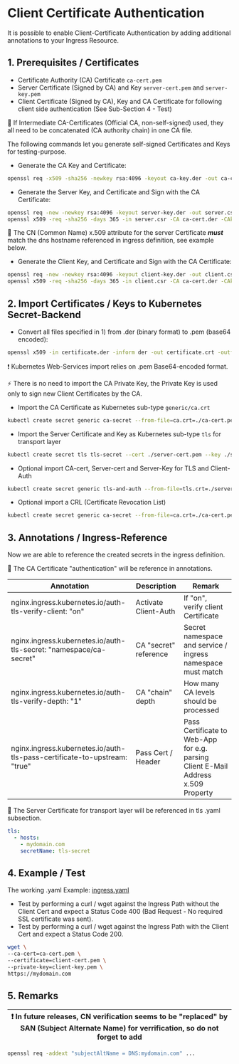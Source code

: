 # Client Certificate Authentication

It is possible to enable Client-Certificate Authentication by adding additional annotations to your Ingress Resource.

## 1. Prerequisites / Certificates

- Certificate Authority (CA) Certificate ```ca-cert.pem```
- Server Certificate (Signed by CA) and Key ```server-cert.pem``` and ```server-key.pem```
- Client Certificate (Signed by CA), Key and CA Certificate for following client side authentication (See Sub-Section 4 - Test)

:memo: If Intermediate CA-Certificates (Official CA, non-self-signed) used, they all need to be concatenated (CA authority chain) in one CA file.

The following commands let you generate self-signed Certificates and Keys for testing-purpose.

- Generate the CA Key and Certificate:

```bash
openssl req -x509 -sha256 -newkey rsa:4096 -keyout ca-key.der -out ca-cert.der -days 356 -nodes -subj '/CN=My Cert Authority'
```

- Generate the Server Key, and Certificate and Sign with the CA Certificate:

```bash
openssl req -new -newkey rsa:4096 -keyout server-key.der -out server.csr -nodes -subj '/CN=mydomain.com'
openssl x509 -req -sha256 -days 365 -in server.csr -CA ca-cert.der -CAkey ca-key.der -set_serial 01 -out server-cert.der
```

:memo: The CN (Common Name) x.509 attribute for the server Certificate ***must*** match the dns hostname referenced in ingress definition, see example below.

- Generate the Client Key, and Certificate and Sign with the CA Certificate:

```bash
openssl req -new -newkey rsa:4096 -keyout client-key.der -out client.csr -nodes -subj '/CN=My Client'
openssl x509 -req -sha256 -days 365 -in client.csr -CA ca-cert.der -CAkey ca-key.der -set_serial 02 -out client-cert.der
```

## 2. Import Certificates / Keys to Kubernetes Secret-Backend

- Convert all files specified in 1) from .der (binary format) to .pem (base64 encoded):

```bash
openssl x509 -in certificate.der -inform der -out certificate.crt -outform pem
```

:exclamation: Kubernetes Web-Services import relies on .pem Base64-encoded format.

:zap: There is no need to import the CA Private Key, the Private Key is used only to sign new Client Certificates by the CA.

- Import the CA Certificate as Kubernetes sub-type ```generic/ca.crt```

```bash
kubectl create secret generic ca-secret --from-file=ca.crt=./ca-cert.pem
```

- Import the Server Certificate and Key as Kubernetes sub-type ```tls``` for transport layer

```bash
kubectl create secret tls tls-secret --cert ./server-cert.pem --key ./server-key.pem
```

- Optional import CA-cert, Server-cert and Server-Key for TLS and Client-Auth

```bash
kubectl create secret generic tls-and-auth --from-file=tls.crt=./server-crt.pem --from-file=tls.key=./server-key.pem --from-file=ca.crt=./ca-cert.pem
```

- Optional import a CRL (Certificate Revocation List)

```bash
kubectl create secret generic ca-secret --from-file=ca.crt=./ca-cert.pem --from-file=ca.crl=./ca-crl.pem
```

## 3. Annotations / Ingress-Reference

Now we are able to reference the created secrets in the ingress definition.

:memo: The CA Certificate "authentication" will be reference in annotations.

| Annotation                                                                | Description                | Remark             |
|---------------------------------------------------------------------------|----------------------------|--------------------|
| nginx.ingress.kubernetes.io/auth-tls-verify-client: "on"                  | Activate Client-Auth       | If "on", verify client Certificate |
| nginx.ingress.kubernetes.io/auth-tls-secret: "namespace/ca-secret"        | CA "secret" reference      | Secret namespace and service / ingress namespace must match |
| nginx.ingress.kubernetes.io/auth-tls-verify-depth: "1"                    | CA "chain" depth           | How many CA levels should be processed |
| nginx.ingress.kubernetes.io/auth-tls-pass-certificate-to-upstream: "true" | Pass Cert / Header         | Pass Certificate to Web-App for e.g. parsing Client E-Mail Address x.509 Property |

:memo: The Server Certificate for transport layer will be referenced in tls .yaml subsection.

```yaml
tls:
  - hosts:
    - mydomain.com
    secretName: tls-secret
```

## 4. Example / Test

The working .yaml Example: [ingress.yaml](ingress.yaml)

- Test by performing a curl / wget against the Ingress Path without the Client Cert and expect a Status Code 400 (Bad Request - No required SSL certificate was sent).
- Test by performing a curl / wget against the Ingress Path with the Client Cert and expect a Status Code 200.

```bash
wget \
--ca-cert=ca-cert.pem \
--certificate=client-cert.pem \
--private-key=client-key.pem \
https://mydomain.com
```

## 5. Remarks

| :exclamation: In future releases, CN verification seems to be "replaced" by SAN (Subject Alternate Name) for verrification, so do not forget to add |
|-----------------------------------------------------------------------------------------------------------------------------------------------------|

```bash
openssl req -addext "subjectAltName = DNS:mydomain.com" ...
```

